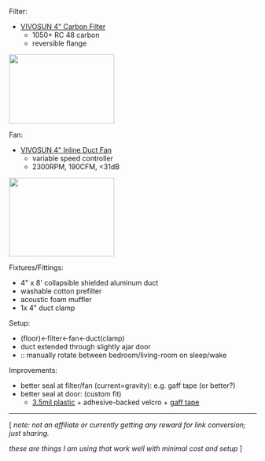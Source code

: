 Filter:
* [VIVOSUN 4" Carbon Filter](https://www.amazon.com/VIVOSUN-Australia-Charcoal-Pre-filter-Reversible/dp/B01DXYMBU6/)
  * 1050+ RC 48 carbon
  * reversible flange

<img src="https://m.media-amazon.com/images/I/81hOTMoN4iL._AC_SL1500_.jpg" width="214" height="141" />

Fan:
* [VIVOSUN 4" Inline Duct Fan](https://www.amazon.com/VIVOSUN-Inline-Ventilation-Variable-Controller/dp/B01DXYMGOM/)
  * variable speed controller
  * 2300RPM, 190CFM, <31dB

<img src="https://m.media-amazon.com/images/I/51BNPdiRs9L._AC_SL1100_.jpg" width="214" height="160" />

Fixtures/Fittings:
* 4" x 8' collapsible shielded aluminum duct
* washable cotton prefilter
* acoustic foam muffler
* 1x 4" duct clamp

Setup:
* (floor)<-filter<-fan<-duct(clamp)
* duct extended through slightly ajar door
* :: manually rotate between bedroom/living-room on sleep/wake

Improvements:
* better seal at filter/fan (current=gravity): e.g. gaff tape (or better?)
* better seal at door: (custom fit) 
  * [3.5mil plastic](https://www.homedepot.com/p/HDX-10-ft-x-25-ft-Clear-3-5-mil-Plastic-Sheeting-RSHD3510-25C/204711653) + adhesive-backed velcro + [gaff tape](https://www.amazon.com/dp/B07P15HH4R/)

___

\[ *note: not an affiliate or currently getting any reward for link conversion; just sharing.*

*these are things I am using that work well with minimal cost and setup* \]
